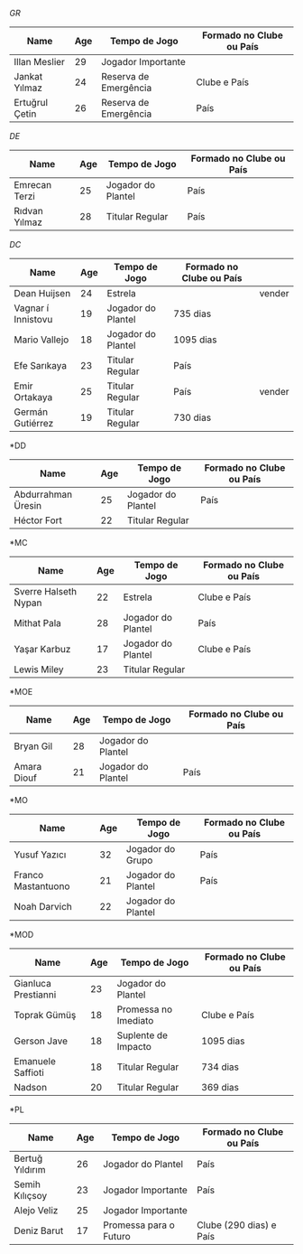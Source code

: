 *GR*

| Name           | Age | Tempo de Jogo         | Formado no Clube ou País |
| -------------- | --- | --------------------- | ------------------------ |
| Illan Meslier  | 29  | Jogador Importante    |                          |
| Jankat Yılmaz  | 24  | Reserva de Emergência | Clube e País             |
| Ertuğrul Çetin | 26  | Reserva de Emergência | País                     |

*DE*

| Name          | Age | Tempo de Jogo      | Formado no Clube ou País |
| ------------- | --- | ------------------ | ------------------------ |
| Emrecan Terzi | 25  | Jogador do Plantel | País                     |
| Rıdvan Yılmaz | 28  | Titular Regular    | País                     |

*DC*

| Name               | Age | Tempo de Jogo      | Formado no Clube ou País |        |
| ------------------ | --- | ------------------ | ------------------------ | ------ |
| Dean Huijsen       | 24  | Estrela            |                          | vender |
| Vagnar í Innistovu | 19  | Jogador do Plantel | 735 dias                 |        |
| Mario Vallejo      | 18  | Jogador do Plantel | 1095 dias                |        |
| Efe Sarıkaya       | 23  | Titular Regular    | País                     |        |
| Emir Ortakaya      | 25  | Titular Regular    | País                     | vender |
| Germán Gutiérrez   | 19  | Titular Regular    | 730 dias                 |        |

*DD

| Name               | Age | Tempo de Jogo      | Formado no Clube ou País |
| ------------------ | --- | ------------------ | ------------------------ |
| Abdurrahman Üresin | 25  | Jogador do Plantel | País                     |
| Héctor Fort        | 22  | Titular Regular    |                          |

*MC

| Name                 | Age | Tempo de Jogo      | Formado no Clube ou País |
| -------------------- | --- | ------------------ | ------------------------ |
| Sverre Halseth Nypan | 22  | Estrela            | Clube e País             |
| Mithat Pala          | 28  | Jogador do Plantel | País                     |
| Yaşar Karbuz         | 17  | Jogador do Plantel | Clube e País             |
| Lewis Miley          | 23  | Titular Regular    |                          |

*MOE

| Name        | Age | Tempo de Jogo      | Formado no Clube ou País |
| ----------- | --- | ------------------ | ------------------------ |
| Bryan Gil   | 28  | Jogador do Plantel |                          |
| Amara Diouf | 21  | Jogador do Plantel | País                     |

*MO

| Name               | Age | Tempo de Jogo      | Formado no Clube ou País |
| ------------------ | --- | ------------------ | ------------------------ |
| Yusuf Yazıcı       | 32  | Jogador do Grupo   | País                     |
| Franco Mastantuono | 21  | Jogador do Plantel | País                     |
| Noah Darvich       | 22  | Jogador do Plantel |                          |

*MOD

| Name                | Age | Tempo de Jogo        | Formado no Clube ou País |
| ------------------- | --- | -------------------- | ------------------------ |
| Gianluca Prestianni | 23  | Jogador do Plantel   |                          |
| Toprak Gümüş        | 18  | Promessa no Imediato | Clube e País             |
| Gerson Jave         | 18  | Suplente de Impacto  | 1095 dias                |
| Emanuele Saffioti   | 18  | Titular Regular      | 734 dias                 |
| Nadson              | 20  | Titular Regular      | 369 dias                 |

*PL

| Name            | Age | Tempo de Jogo          | Formado no Clube ou País |
| --------------- | --- | ---------------------- | ------------------------ |
| Bertuğ Yıldırım | 26  | Jogador do Plantel     | País                     |
| Semih Kılıçsoy  | 23  | Jogador Importante     | País                     |
| Alejo Veliz     | 25  | Jogador Importante     |                          |
| Deniz Barut     | 17  | Promessa para o Futuro | Clube (290 dias) e País  |
